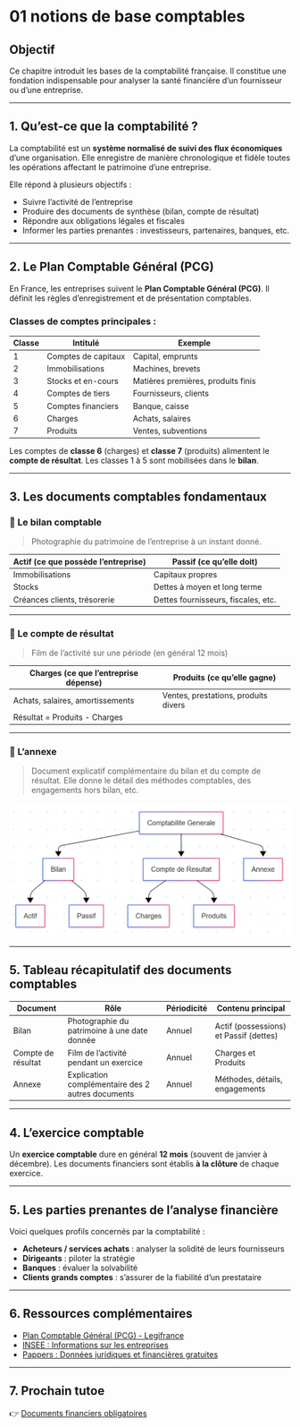 # 01 notions de base comptables

## Objectif

Ce chapitre introduit les bases de la comptabilité française. Il constitue une fondation indispensable pour analyser la santé financière d’un fournisseur ou d’une entreprise.

---

## 1. Qu’est-ce que la comptabilité ?

La comptabilité est un **système normalisé de suivi des flux économiques** d’une organisation. Elle enregistre de manière chronologique et fidèle toutes les opérations affectant le patrimoine d’une entreprise.

Elle répond à plusieurs objectifs :

- Suivre l’activité de l’entreprise
- Produire des documents de synthèse (bilan, compte de résultat)
- Répondre aux obligations légales et fiscales
- Informer les parties prenantes : investisseurs, partenaires, banques, etc.

---

## 2. Le Plan Comptable Général (PCG)

En France, les entreprises suivent le **Plan Comptable Général (PCG)**. Il définit les règles d’enregistrement et de présentation comptables.

### Classes de comptes principales :

| Classe | Intitulé                           | Exemple                                |
|--------|------------------------------------|----------------------------------------|
| 1      | Comptes de capitaux                | Capital, emprunts                      |
| 2      | Immobilisations                    | Machines, brevets                      |
| 3      | Stocks et en-cours                 | Matières premières, produits finis     |
| 4      | Comptes de tiers                   | Fournisseurs, clients                  |
| 5      | Comptes financiers                 | Banque, caisse                         |
| 6      | Charges                            | Achats, salaires                       |
| 7      | Produits                           | Ventes, subventions                    |

Les comptes de **classe 6** (charges) et **classe 7** (produits) alimentent le **compte de résultat**. Les classes 1 à 5 sont mobilisées dans le **bilan**.

---

## 3. Les documents comptables fondamentaux

### 📘 Le bilan comptable

> Photographie du patrimoine de l’entreprise à un instant donné.

| Actif (ce que possède l’entreprise)     | Passif (ce qu’elle doit)               |
|----------------------------------------|----------------------------------------|
| Immobilisations                        | Capitaux propres                       |
| Stocks                                 | Dettes à moyen et long terme          |
| Créances clients, trésorerie           | Dettes fournisseurs, fiscales, etc.   |

---

### 📗 Le compte de résultat

> Film de l’activité sur une période (en général 12 mois)

| Charges (ce que l’entreprise dépense)  | Produits (ce qu’elle gagne)           |
|----------------------------------------|----------------------------------------|
| Achats, salaires, amortissements       | Ventes, prestations, produits divers  |
| Résultat = Produits - Charges          |                                        |

---

### 📙 L’annexe

> Document explicatif complémentaire du bilan et du compte de résultat. Elle donne le détail des méthodes comptables, des engagements hors bilan, etc.

![Schéma de la comptabilité générale](../assets/images/bilan-structure.png)

---
## 5. Tableau récapitulatif des documents comptables

| Document           | Rôle                                              | Périodicité | Contenu principal                      |
| ------------------ | ------------------------------------------------- | ----------- | -------------------------------------- |
| Bilan              | Photographie du patrimoine à une date donnée      | Annuel      | Actif (possessions) et Passif (dettes) |
| Compte de résultat | Film de l’activité pendant un exercice            | Annuel      | Charges et Produits                    |
| Annexe             | Explication complémentaire des 2 autres documents | Annuel      | Méthodes, détails, engagements         |

---
## 4. L’exercice comptable

Un **exercice comptable** dure en général **12 mois** (souvent de janvier à décembre). Les documents financiers sont établis **à la clôture** de chaque exercice.

---

## 5. Les parties prenantes de l’analyse financière

Voici quelques profils concernés par la comptabilité :

- **Acheteurs / services achats** : analyser la solidité de leurs fournisseurs
- **Dirigeants** : piloter la stratégie
- **Banques** : évaluer la solvabilité
- **Clients grands comptes** : s’assurer de la fiabilité d’un prestataire

---

## 6. Ressources complémentaires

- [Plan Comptable Général (PCG) - Legifrance](https://www.legifrance.gouv.fr/codes/id/LEGISCTA000006167683/)
- [INSEE : Informations sur les entreprises](https://www.insee.fr/fr/accueil)
- [Pappers : Données juridiques et financières gratuites](https://www.pappers.fr)

---

## 7. Prochain tutoe

👉 [Documents financiers obligatoires](./02_documents_financiers.md)


